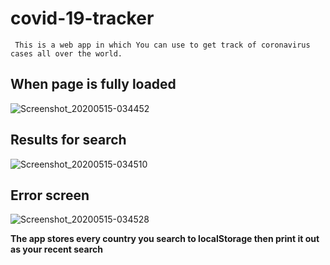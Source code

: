 # covid-19-tracker

     This is a web app in which You can use to get track of coronavirus cases all over the world.  
     
## When page is fully loaded 
![Screenshot_20200515-034452](https://user-images.githubusercontent.com/54102389/82007649-a789aa80-9662-11ea-95ca-60b2640dc764.png)  

## Results for search
![Screenshot_20200515-034510](https://user-images.githubusercontent.com/54102389/82007695-c5efa600-9662-11ea-9063-8f0a4b820655.png)  

## Error screen
![Screenshot_20200515-034528](https://user-images.githubusercontent.com/54102389/82007734-ddc72a00-9662-11ea-871b-6434fb9f9ebe.png)  
  
**The app stores every country you search to localStorage then print it out as your recent search**
